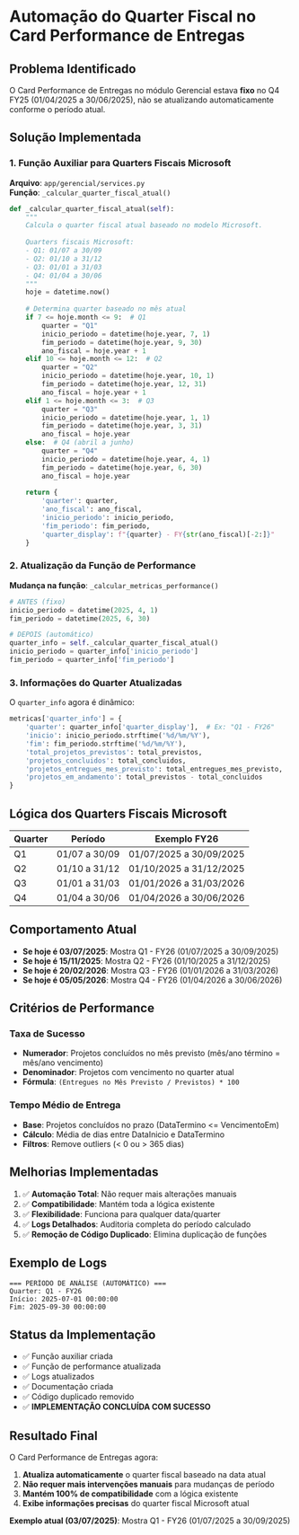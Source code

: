 # Automação do Quarter Fiscal no Card Performance de Entregas

## Problema Identificado
O Card Performance de Entregas no módulo Gerencial estava **fixo** no Q4 FY25 (01/04/2025 a 30/06/2025), não se atualizando automaticamente conforme o período atual.

## Solução Implementada

### 1. **Função Auxiliar para Quarters Fiscais Microsoft**
**Arquivo**: `app/gerencial/services.py`  
**Função**: `_calcular_quarter_fiscal_atual()`

```python
def _calcular_quarter_fiscal_atual(self):
    """
    Calcula o quarter fiscal atual baseado no modelo Microsoft.
    
    Quarters fiscais Microsoft:
    - Q1: 01/07 a 30/09
    - Q2: 01/10 a 31/12  
    - Q3: 01/01 a 31/03
    - Q4: 01/04 a 30/06
    """
    hoje = datetime.now()
    
    # Determina quarter baseado no mês atual
    if 7 <= hoje.month <= 9:  # Q1
        quarter = "Q1"
        inicio_periodo = datetime(hoje.year, 7, 1)
        fim_periodo = datetime(hoje.year, 9, 30)
        ano_fiscal = hoje.year + 1
    elif 10 <= hoje.month <= 12:  # Q2
        quarter = "Q2"
        inicio_periodo = datetime(hoje.year, 10, 1)
        fim_periodo = datetime(hoje.year, 12, 31)
        ano_fiscal = hoje.year + 1
    elif 1 <= hoje.month <= 3:  # Q3
        quarter = "Q3"
        inicio_periodo = datetime(hoje.year, 1, 1)
        fim_periodo = datetime(hoje.year, 3, 31)
        ano_fiscal = hoje.year
    else:  # Q4 (abril a junho)
        quarter = "Q4"
        inicio_periodo = datetime(hoje.year, 4, 1)
        fim_periodo = datetime(hoje.year, 6, 30)
        ano_fiscal = hoje.year
    
    return {
        'quarter': quarter,
        'ano_fiscal': ano_fiscal,
        'inicio_periodo': inicio_periodo,
        'fim_periodo': fim_periodo,
        'quarter_display': f"{quarter} - FY{str(ano_fiscal)[-2:]}"
    }
```

### 2. **Atualização da Função de Performance**
**Mudança na função**: `_calcular_metricas_performance()`

```python
# ANTES (fixo)
inicio_periodo = datetime(2025, 4, 1)
fim_periodo = datetime(2025, 6, 30)

# DEPOIS (automático)
quarter_info = self._calcular_quarter_fiscal_atual()
inicio_periodo = quarter_info['inicio_periodo']
fim_periodo = quarter_info['fim_periodo']
```

### 3. **Informações do Quarter Atualizadas**
O `quarter_info` agora é dinâmico:

```python
metricas['quarter_info'] = {
    'quarter': quarter_info['quarter_display'],  # Ex: "Q1 - FY26"
    'inicio': inicio_periodo.strftime('%d/%m/%Y'),
    'fim': fim_periodo.strftime('%d/%m/%Y'),
    'total_projetos_previstos': total_previstos,
    'projetos_concluidos': total_concluidos,
    'projetos_entregues_mes_previsto': total_entregues_mes_previsto,
    'projetos_em_andamento': total_previstos - total_concluidos
}
```

## Lógica dos Quarters Fiscais Microsoft

| Quarter | Período | Exemplo FY26 |
|---------|---------|--------------|
| Q1 | 01/07 a 30/09 | 01/07/2025 a 30/09/2025 |
| Q2 | 01/10 a 31/12 | 01/10/2025 a 31/12/2025 |
| Q3 | 01/01 a 31/03 | 01/01/2026 a 31/03/2026 |
| Q4 | 01/04 a 30/06 | 01/04/2026 a 30/06/2026 |

## Comportamento Atual
- **Se hoje é 03/07/2025**: Mostra Q1 - FY26 (01/07/2025 a 30/09/2025)
- **Se hoje é 15/11/2025**: Mostra Q2 - FY26 (01/10/2025 a 31/12/2025)
- **Se hoje é 20/02/2026**: Mostra Q3 - FY26 (01/01/2026 a 31/03/2026)
- **Se hoje é 05/05/2026**: Mostra Q4 - FY26 (01/04/2026 a 30/06/2026)

## Critérios de Performance

### **Taxa de Sucesso**
- **Numerador**: Projetos concluídos no mês previsto (mês/ano término = mês/ano vencimento)
- **Denominador**: Projetos com vencimento no quarter atual
- **Fórmula**: `(Entregues no Mês Previsto / Previstos) * 100`

### **Tempo Médio de Entrega**
- **Base**: Projetos concluídos no prazo (DataTermino <= VencimentoEm)
- **Cálculo**: Média de dias entre DataInicio e DataTermino
- **Filtros**: Remove outliers (< 0 ou > 365 dias)

## Melhorias Implementadas
1. ✅ **Automação Total**: Não requer mais alterações manuais
2. ✅ **Compatibilidade**: Mantém toda a lógica existente
3. ✅ **Flexibilidade**: Funciona para qualquer data/quarter
4. ✅ **Logs Detalhados**: Auditoria completa do período calculado
5. ✅ **Remoção de Código Duplicado**: Elimina duplicação de funções

## Exemplo de Logs
```
=== PERÍODO DE ANÁLISE (AUTOMÁTICO) ===
Quarter: Q1 - FY26
Início: 2025-07-01 00:00:00
Fim: 2025-09-30 00:00:00
```

## Status da Implementação
- ✅ Função auxiliar criada
- ✅ Função de performance atualizada
- ✅ Logs atualizados
- ✅ Documentação criada
- ✅ Código duplicado removido
- ✅ **IMPLEMENTAÇÃO CONCLUÍDA COM SUCESSO**

## Resultado Final
O Card Performance de Entregas agora:
1. **Atualiza automaticamente** o quarter fiscal baseado na data atual
2. **Não requer mais intervenções manuais** para mudanças de período
3. **Mantém 100% de compatibilidade** com a lógica existente
4. **Exibe informações precisas** do quarter fiscal Microsoft atual

**Exemplo atual (03/07/2025)**: Mostra Q1 - FY26 (01/07/2025 a 30/09/2025) 
